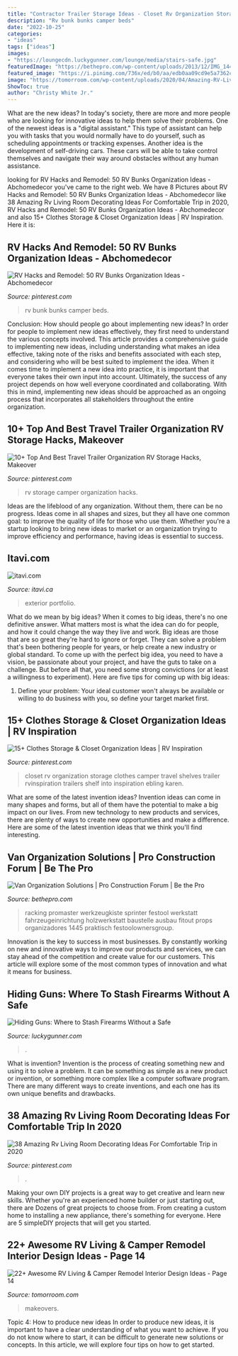 ```yaml
---
title: "Contractor Trailer Storage Ideas - Closet Rv Organization Storage Clothes Camper Travel Shelves Trailer Rvinspiration Trailers Shelf Into Inspiration Ebling Karen"
description: "Rv bunk bunks camper beds"
date: "2022-10-25"
categories:
- "ideas"
tags: ["ideas"]
images:
- "https://loungecdn.luckygunner.com/lounge/media/stairs-safe.jpg"
featuredImage: "https://bethepro.com/wp-content/uploads/2013/12/IMG_1445.jpg"
featured_image: "https://i.pinimg.com/736x/ed/b0/aa/edb0aa09cd9e5a7362c8f90238fecc93.jpg"
image: "https://tomorroom.com/wp-content/uploads/2020/04/Amazing-RV-Living-Camper-Remodel-Interior-Design-Ideas-20.jpg"
ShowToc: true
author: "Christy White Jr."
---
```



What are the new ideas?
In today's society, there are more and more people who are looking for innovative ideas to help them solve their problems. One of the newest ideas is a "digital assistant." This type of assistant can help you with tasks that you would normally have to do yourself, such as scheduling appointments or tracking expenses. Another idea is the development of self-driving cars. These cars will be able to take control themselves and navigate their way around obstacles without any human assistance.

	

		
looking for RV Hacks and Remodel: 50 RV Bunks Organization Ideas - Abchomedecor you've came to the right web. We have 8 Pictures about RV Hacks and Remodel: 50 RV Bunks Organization Ideas - Abchomedecor like 38 Amazing Rv Living Room Decorating Ideas For Comfortable Trip in 2020, RV Hacks and Remodel: 50 RV Bunks Organization Ideas - Abchomedecor and also 15+ Clothes Storage &amp; Closet Organization Ideas | RV Inspiration. Here it is:
		
    
## RV Hacks And Remodel: 50 RV Bunks Organization Ideas - Abchomedecor

<img loading=lazy src="https://i.pinimg.com/736x/e2/b8/d3/e2b8d386288849664d76da7e4b02366f.jpg" onerror="this.onerror=null;this.src='https://tse2.mm.bing.net/th?id=OIP.AvTYrpveNO6QlrxDWAknmAHaEU&amp;pid=15.1';" alt="RV Hacks and Remodel: 50 RV Bunks Organization Ideas - Abchomedecor">

_Source: pinterest.com_

>rv bunk bunks camper beds. 

	

Conclusion: How should people go about implementing new ideas?
In order for people to implement new ideas effectively, they first need to understand the various concepts involved. This article provides a comprehensive guide to implementing new ideas, including understanding what makes an idea effective, taking note of the risks and benefits associated with each step, and considering who will be best suited to implement the idea.
When it comes time to implement a new idea into practice, it is important that everyone takes their own input into account. Ultimately, the success of any project depends on how well everyone coordinated and collaborating. With this in mind, implementing new ideas should be approached as an ongoing process that incorporates all stakeholders throughout the entire organization.

    
## 10+ Top And Best Travel Trailer Organization RV Storage Hacks, Makeover

<img loading=lazy src="https://i.pinimg.com/736x/12/c8/62/12c862c9bd5fbd0f313b8bd0cbefc204.jpg" onerror="this.onerror=null;this.src='https://tse1.mm.bing.net/th?id=OIP.TmV35fgZVEFYjn79L0DSMQHaJ1&amp;pid=15.1';" alt="10+ Top And Best Travel Trailer Organization RV Storage Hacks, Makeover">

_Source: pinterest.com_

>rv storage camper organization hacks. 

	

Ideas are the lifeblood of any organization. Without them, there can be no progress. Ideas come in all shapes and sizes, but they all have one common goal: to improve the quality of life for those who use them. Whether you're a startup looking to bring new ideas to market or an organization trying to improve efficiency and performance, having ideas is essential to success.

    
## Itavi.com

<img loading=lazy src="http://www.itavi.ca/wp-content/uploads/2014/03/IMG_1948.jpg" onerror="this.onerror=null;this.src='https://tse3.mm.bing.net/th?id=OIP.0kqp91lWCRUJ_PmgKx50mQAAAA&amp;pid=15.1';" alt="itavi.com">

_Source: itavi.ca_

>exterior portfolio. 

	

What do we mean by big ideas?
When it comes to big ideas, there's no one definitive answer. What matters most is what the idea can do for people, and how it could change the way they live and work. 
Big ideas are those that are so great they're hard to ignore or forget. They can solve a problem that's been bothering people for years, or help create a new industry or global standard. 
To come up with the perfect big idea, you need to have a vision, be passionate about your project, and have the guts to take on a challenge. But before all that, you need some strong convictions (or at least a willingness to experiment). 
Here are five tips for coming up with big ideas: 
1) Define your problem: Your ideal customer won't always be available or willing to do business with you, so define your target market first.

    
## 15+ Clothes Storage &amp; Closet Organization Ideas | RV Inspiration

<img loading=lazy src="https://i.pinimg.com/736x/e7/48/26/e74826f0bfea0da582ced8a1aba304b2.jpg" onerror="this.onerror=null;this.src='https://tse1.mm.bing.net/th?id=OIP.FsCjMYHo71S-NDN2vM1FzQHaJ4&amp;pid=15.1';" alt="15+ Clothes Storage &amp; Closet Organization Ideas | RV Inspiration">

_Source: pinterest.com_

>closet rv organization storage clothes camper travel shelves trailer rvinspiration trailers shelf into inspiration ebling karen. 

	

What are some of the latest invention ideas?
Invention ideas can come in many shapes and forms, but all of them have the potential to make a big impact on our lives. From new technology to new products and services, there are plenty of ways to create new opportunities and make a difference. Here are some of the latest invention ideas that we think you'll find interesting.

    
## Van Organization Solutions | Pro Construction Forum | Be The Pro

<img loading=lazy src="https://bethepro.com/wp-content/uploads/2013/12/IMG_1445.jpg" onerror="this.onerror=null;this.src='https://tse4.mm.bing.net/th?id=OIP.r9zskYuMT4IvF-3IdWIwKAHaJ4&amp;pid=15.1';" alt="Van Organization Solutions | Pro Construction Forum | Be the Pro">

_Source: bethepro.com_

>racking promaster werkzeugkiste sprinter festool werkstatt fahrzeugeinrichtung holzwerkstatt baustelle ausbau fitout props organizadores 1445 praktisch festoolownersgroup. 

	

Innovation is the key to success in most businesses. By constantly working on new and innovative ways to improve our products and services, we can stay ahead of the competition and create value for our customers. This article will explore some of the most common types of innovation and what it means for business.

    
## Hiding Guns: Where To Stash Firearms Without A Safe

<img loading=lazy src="https://loungecdn.luckygunner.com/lounge/media/stairs-safe.jpg" onerror="this.onerror=null;this.src='https://tse2.mm.bing.net/th?id=OIP.loseWZ5qEdJlyNiW5mE36AHaJ4&amp;pid=15.1';" alt="Hiding Guns: Where to Stash Firearms Without a Safe">

_Source: luckygunner.com_

>. 

	

What is invention?
Invention is the process of creating something new and using it to solve a problem. It can be something as simple as a new product or invention, or something more complex like a computer software program. There are many different ways to create inventions, and each one has its own unique benefits and drawbacks.

    
## 38 Amazing Rv Living Room Decorating Ideas For Comfortable Trip In 2020

<img loading=lazy src="https://i.pinimg.com/736x/ed/b0/aa/edb0aa09cd9e5a7362c8f90238fecc93.jpg" onerror="this.onerror=null;this.src='https://tse2.mm.bing.net/th?id=OIP.yPenbI-skfWwqxx6WogzMgHaLV&amp;pid=15.1';" alt="38 Amazing Rv Living Room Decorating Ideas For Comfortable Trip in 2020">

_Source: pinterest.com_

>. 

	

Making your own DIY projects is a great way to get creative and learn new skills. Whether you're an experienced home builder or just starting out, there are Dozens of great projects to choose from. From creating a custom home to installing a new appliance, there's something for everyone. Here are 5 simpleDIY projects that will get you started.

    
## 22+ Awesome RV Living &amp; Camper Remodel Interior Design Ideas - Page 14

<img loading=lazy src="https://tomorroom.com/wp-content/uploads/2020/04/Amazing-RV-Living-Camper-Remodel-Interior-Design-Ideas-20.jpg" onerror="this.onerror=null;this.src='https://tse1.mm.bing.net/th?id=OIP.zNpVTcd3z70kfZaYL-FSogHaNK&amp;pid=15.1';" alt="22+ Awesome RV Living &amp; Camper Remodel Interior Design Ideas - Page 14">

_Source: tomorroom.com_

>makeovers. 

	

Topic 4: How to produce new ideas
In order to produce new ideas, it is important to have a clear understanding of what you want to achieve. If you do not know where to start, it can be difficult to generate new solutions or concepts. In this article, we will explore four tips on how to get started.

